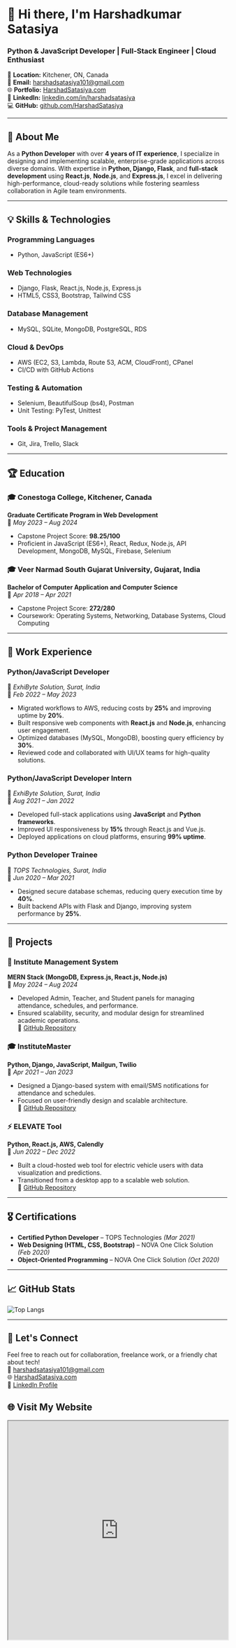 # 👋 Hi there, I'm **Harshadkumar Satasiya**  
### Python & JavaScript Developer | Full-Stack Engineer | Cloud Enthusiast  

📍 **Location:** Kitchener, ON, Canada  
📧 **Email:** [harshadsatasiya101@gmail.com](mailto:harshadsatasiya101@gmail.com)  
🌐 **Portfolio:** [HarshadSatasiya.com](https://HarshadSatasiya.com)  
🔗 **LinkedIn:** [linkedin.com/in/harshadsatasiya](https://linkedin.com/in/harshadsatasiya)  
💻 **GitHub:** [github.com/HarshadSatasiya](https://github.com/raghu4033)  

---

## 🌟 **About Me**
As a **Python Developer** with over **4 years of IT experience**, I specialize in designing and implementing scalable, enterprise-grade applications across diverse domains. With expertise in **Python, Django, Flask**, and **full-stack development** using **React.js**, **Node.js**, and **Express.js**, I excel in delivering high-performance, cloud-ready solutions while fostering seamless collaboration in Agile team environments.  

---

## 💡 **Skills & Technologies**
### **Programming Languages**
- Python, JavaScript (ES6+)

### **Web Technologies**
- Django, Flask, React.js, Node.js, Express.js  
- HTML5, CSS3, Bootstrap, Tailwind CSS

### **Database Management**
- MySQL, SQLite, MongoDB, PostgreSQL, RDS

### **Cloud & DevOps**
- AWS (EC2, S3, Lambda, Route 53, ACM, CloudFront), CPanel  
- CI/CD with GitHub Actions

### **Testing & Automation**
- Selenium, BeautifulSoup (bs4), Postman  
- Unit Testing: PyTest, Unittest

### **Tools & Project Management**
- Git, Jira, Trello, Slack

---

## 🏆 **Education**
### 🎓 **Conestoga College, Kitchener, Canada**  
**Graduate Certificate Program in Web Development**  
📅 *May 2023 – Aug 2024*  
- Capstone Project Score: **98.25/100**  
- Proficient in JavaScript (ES6+), React, Redux, Node.js, API Development, MongoDB, MySQL, Firebase, Selenium  

### 🎓 **Veer Narmad South Gujarat University, Gujarat, India**  
**Bachelor of Computer Application and Computer Science**  
📅 *Apr 2018 – Apr 2021*  
- Capstone Project Score: **272/280**  
- Coursework: Operating Systems, Networking, Database Systems, Cloud Computing  

---

## 💼 **Work Experience**
### **Python/JavaScript Developer**  
📍 *ExhiByte Solution, Surat, India*  
📅 *Feb 2022 – May 2023*  
- Migrated workflows to AWS, reducing costs by **25%** and improving uptime by **20%**.  
- Built responsive web components with **React.js** and **Node.js**, enhancing user engagement.  
- Optimized databases (MySQL, MongoDB), boosting query efficiency by **30%**.  
- Reviewed code and collaborated with UI/UX teams for high-quality solutions.  

### **Python/JavaScript Developer Intern**  
📍 *ExhiByte Solution, Surat, India*  
📅 *Aug 2021 – Jan 2022*  
- Developed full-stack applications using **JavaScript** and **Python frameworks**.  
- Improved UI responsiveness by **15%** through React.js and Vue.js.  
- Deployed applications on cloud platforms, ensuring **99% uptime**.  

### **Python Developer Trainee**  
📍 *TOPS Technologies, Surat, India*  
📅 *Jun 2020 – Mar 2021*  
- Designed secure database schemas, reducing query execution time by **40%**.  
- Built backend APIs with Flask and Django, improving system performance by **25%**.  

---

## 🚀 **Projects**
### 🏫 **Institute Management System**  
**MERN Stack (MongoDB, Express.js, React.js, Node.js)**  
📅 *May 2024 – Aug 2024*  
- Developed Admin, Teacher, and Student panels for managing attendance, schedules, and performance.  
- Ensured scalability, security, and modular design for streamlined academic operations.  
🔗 [GitHub Repository](#)

### 🎓 **InstituteMaster**  
**Python, Django, JavaScript, Mailgun, Twilio**  
📅 *Apr 2021 – Jan 2023*  
- Designed a Django-based system with email/SMS notifications for attendance and schedules.  
- Focused on user-friendly design and scalable architecture.  
🔗 [GitHub Repository](#)

### ⚡ **ELEVATE Tool**  
**Python, React.js, AWS, Calendly**  
📅 *Jun 2022 – Dec 2022*  
- Built a cloud-hosted web tool for electric vehicle users with data visualization and predictions.  
- Transitioned from a desktop app to a scalable web solution.  
🔗 [GitHub Repository](#)

---

## 🎖️ **Certifications**
- **Certified Python Developer** – TOPS Technologies *(Mar 2021)*  
- **Web Designing (HTML, CSS, Bootstrap)** – NOVA One Click Solution *(Feb 2020)*  
- **Object-Oriented Programming** – NOVA One Click Solution *(Oct 2020)*  

---

## 📈 **GitHub Stats**
![Top Langs](https://github-readme-stats.vercel.app/api/top-langs/?username=raghu4033&langs_count=8)


---

## 💬 **Let's Connect**
Feel free to reach out for collaboration, freelance work, or a friendly chat about tech!  
📧 [harshadsatasiya101@gmail.com](mailto:harshadsatasiya101@gmail.com)  
🌐 [HarshadSatasiya.com](https://HarshadSatasiya.com)  
🔗 [LinkedIn Profile](https://linkedin.com/in/harshadsatasiya)  

<h2>🌐 Visit My Website</h2>
<iframe src="https://HarshadSatasiya.com" width="100%" height="500px"></iframe>
